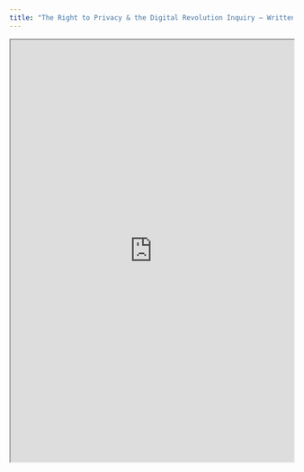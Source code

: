 ```yaml
---
title: "The Right to Privacy & the Digital Revolution Inquiry – Written evidence to the Joint Committee on Human Rights"
---
```




<iframe height="750" width="100%" src="https://ewelton.github.io/ktest/wiki.html#The%20Right%20to%20Privacy%20&%20the%20Digital%20Revolution%20Inquiry%20%E2%80%93%20Written%20evidence%20to%20the%20Joint%20Committee%20on%20Human%20Rights"></iframe>
